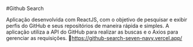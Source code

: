 #Github Search

Aplicação desenvolvida com ReactJS, com o objetivo de pesquisar e exibir perfis do GitHub e seus repositórios de maneira rápida e simples. A aplicação utiliza a API do GitHub para realizar as buscas e o Axios para gerenciar as requisições.
🔗https://github-search-seven-navy.vercel.app/

